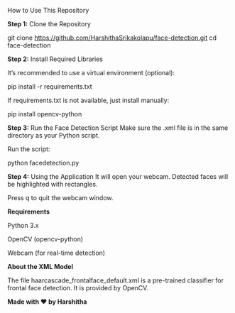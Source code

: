  How to Use This Repository

**Step 1:** Clone the Repository

git clone https://github.com/HarshithaSrikakolapu/face-detection.git
cd face-detection


**Step 2:** Install Required Libraries

It’s recommended to use a virtual environment (optional):

pip install -r requirements.txt

If requirements.txt is not available, just install manually:

pip install opencv-python

**Step 3:** Run the Face Detection Script
Make sure the .xml file is in the same directory as your Python script.

Run the script:

python facedetection.py


**Step 4:** Using the Application
It will open your webcam.
Detected faces will be highlighted with rectangles.

Press q to quit the webcam window.


**Requirements**
 
Python 3.x

OpenCV (opencv-python)

Webcam (for real-time detection)

**About the XML Model**

The file haarcascade_frontalface_default.xml is a pre-trained classifier for frontal face detection. It is provided by OpenCV.


**Made with ❤️ by Harshitha**

